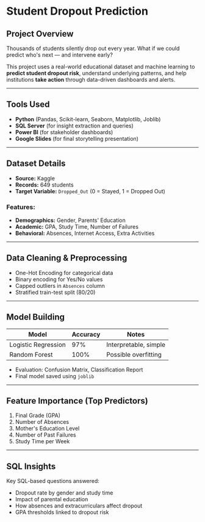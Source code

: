 # Student Dropout Prediction

## Project Overview

Thousands of students silently drop out every year. What if we could predict who's next — and intervene early?

This project uses a real-world educational dataset and machine learning to **predict student dropout risk**, understand underlying patterns, and help institutions **take action** through data-driven dashboards and alerts.

---

## Tools Used

- **Python** (Pandas, Scikit-learn, Seaborn, Matplotlib, Joblib)
- **SQL Server** (for insight extraction and queries)
- **Power BI** (for stakeholder dashboards)
- **Google Slides** (for final storytelling presentation)

---

##  Dataset Details

- **Source:** Kaggle
- **Records:** 649 students
- **Target Variable:** `Dropped_Out` (0 = Stayed, 1 = Dropped Out)

###  Features:
- **Demographics:** Gender, Parents' Education
- **Academic:** GPA, Study Time, Number of Failures
- **Behavioral:** Absences, Internet Access, Extra Activities

---

##  Data Cleaning & Preprocessing

- One-Hot Encoding for categorical data
- Binary encoding for Yes/No values
- Capped outliers in `Absences` column
- Stratified train-test split (80/20)

---

## Model Building

| Model              | Accuracy | Notes                      |
|-------------------|----------|----------------------------|
| Logistic Regression | 97%      | Interpretable, simple      |
| Random Forest       | 100%     | Possible overfitting       |

- Evaluation: Confusion Matrix, Classification Report
- Final model saved using `joblib`

---

## Feature Importance (Top Predictors)

1. Final Grade (GPA)
2. Number of Absences
3. Mother's Education Level
4. Number of Past Failures
5. Study Time per Week

---

## SQL Insights

Key SQL-based questions answered:
- Dropout rate by gender and study time
- Impact of parental education
- How absences and extracurriculars affect dropout
- GPA thresholds linked to dropout risk
